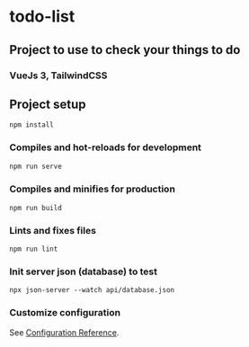 # todo-list

## Project to use to check your things to do
### VueJs 3, TailwindCSS

## Project setup
```
npm install
```

### Compiles and hot-reloads for development
```S
npm run serve
```

### Compiles and minifies for production
```
npm run build
```

### Lints and fixes files
```
npm run lint
```

### Init server json (database) to test
```
npx json-server --watch api/database.json
```

### Customize configuration
See [Configuration Reference](https://cli.vuejs.org/config/).
